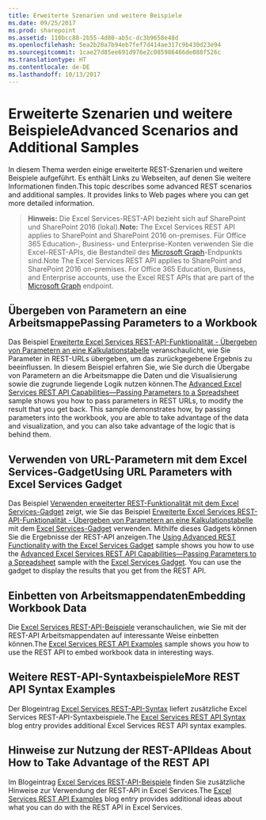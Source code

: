 ```yaml
---
title: Erweiterte Szenarien und weitere Beispiele
ms.date: 09/25/2017
ms.prod: sharepoint
ms.assetid: 110bcc88-2b55-4d80-ab5c-dc3b9658e48d
ms.openlocfilehash: 5ea2b20a7b94eb7fef7d414ae317c9b430d23e94
ms.sourcegitcommit: 1cae27d85ee691d976e2c085986466de088f526c
ms.translationtype: HT
ms.contentlocale: de-DE
ms.lasthandoff: 10/13/2017
---
```

# <a name="advanced-scenarios-and-additional-samples"></a><span data-ttu-id="71bfd-102">Erweiterte Szenarien und weitere Beispiele</span><span class="sxs-lookup"><span data-stu-id="71bfd-102">Advanced Scenarios and Additional Samples</span></span>

<span data-ttu-id="71bfd-p101">In diesem Thema werden einige erweiterte REST-Szenarien und weitere Beispiele aufgeführt. Es enthält Links zu Webseiten, auf denen Sie weitere Informationen finden.</span><span class="sxs-lookup"><span data-stu-id="71bfd-p101">This topic describes some advanced REST scenarios and additional samples. It provides links to Web pages where you can get more detailed information.</span></span>
  
    
    


> <span data-ttu-id="71bfd-105">**Hinweis:** Die Excel Services-REST-API bezieht sich auf SharePoint und SharePoint 2016 (lokal).</span><span class="sxs-lookup"><span data-stu-id="71bfd-105">**Note:** The Excel Services REST API applies to SharePoint and SharePoint 2016 on-premises.</span></span> <span data-ttu-id="71bfd-106">Für Office 365 Education-, Business- und Enterprise-Konten verwenden Sie die Excel-REST-APIs, die Bestandteil des [Microsoft Graph](http://graph.microsoft.io/en-us/docs/api-reference/v1.0/resources/excel
> )-Endpunkts sind.</span><span class="sxs-lookup"><span data-stu-id="71bfd-106">Note The Excel Services REST API applies to SharePoint and SharePoint 2016 on-premises. For Office 365 Education, Business, and Enterprise accounts, use the Excel REST APIs that are part of the  [Microsoft Graph](http://graph.microsoft.io/en-us/docs/api-reference/v1.0/resources/excel
) endpoint.</span></span>
  
    
    


## <a name="passing-parameters-to-a-workbook"></a><span data-ttu-id="71bfd-107">Übergeben von Parametern an eine Arbeitsmappe</span><span class="sxs-lookup"><span data-stu-id="71bfd-107">Passing Parameters to a Workbook</span></span>

<span data-ttu-id="71bfd-p103">Das Beispiel  [Erweiterte Excel Services REST-API-Funktionalität - Übergeben von Parametern an eine Kalkulationstabelle](http://blogs.msdn.com/cumgranosalis/archive/2009/11/05/advanced-excel-services-rest-api-capabilities-where-things-get-interesting.aspx) veranschaulicht, wie Sie Parameter in REST-URLs übergeben, um das zurückgegebene Ergebnis zu beeinflussen. In diesem Beispiel erfahren Sie, wie Sie durch die Übergabe von Parametern an die Arbeitsmappe die Daten und die Visualisierung sowie die zugrunde liegende Logik nutzen können.</span><span class="sxs-lookup"><span data-stu-id="71bfd-p103">The  [Advanced Excel Services REST API Capabilities—Passing Parameters to a Spreadsheet](http://blogs.msdn.com/cumgranosalis/archive/2009/11/05/advanced-excel-services-rest-api-capabilities-where-things-get-interesting.aspx) sample shows you how to pass parameters in REST URLs, to modify the result that you get back. This sample demonstrates how, by passing parameters into the workbook, you are able to take advantage of the data and visualization, and you can also take advantage of the logic that is behind them.</span></span>
  
    
    

## <a name="using-url-parameters-with-excel-services-gadget"></a><span data-ttu-id="71bfd-110">Verwenden von URL-Parametern mit dem Excel Services-Gadget</span><span class="sxs-lookup"><span data-stu-id="71bfd-110">Using URL Parameters with Excel Services Gadget</span></span>

<span data-ttu-id="71bfd-p104">Das Beispiel  [Verwenden erweiterter REST-Funktionalität mit dem Excel Services-Gadget](http://blogs.msdn.com/cumgranosalis/archive/2009/11/06/bringing-it-all-back-home-using-advanced-rest-functionality-with-the-excel-services-gadget.aspx) zeigt, wie Sie das Beispiel [Erweiterte Excel Services REST-API-Funktionalität - Übergeben von Parametern an eine Kalkulationstabelle](http://blogs.msdn.com/cumgranosalis/archive/2009/11/05/advanced-excel-services-rest-api-capabilities-where-things-get-interesting.aspx) mit dem [Excel Services-Gadget](http://blogs.msdn.com/cumgranosalis/archive/2009/11/03/interoducing-the-excel-services-gadget.aspx) verwenden. Mithilfe dieses Gadgets können Sie die Ergebnisse der REST-API anzeigen.</span><span class="sxs-lookup"><span data-stu-id="71bfd-p104">The  [Using Advanced REST Functionality with the Excel Services Gadget](http://blogs.msdn.com/cumgranosalis/archive/2009/11/06/bringing-it-all-back-home-using-advanced-rest-functionality-with-the-excel-services-gadget.aspx) sample shows you how to use the [Advanced Excel Services REST API Capabilities—Passing Parameters to a Spreadsheet](http://blogs.msdn.com/cumgranosalis/archive/2009/11/05/advanced-excel-services-rest-api-capabilities-where-things-get-interesting.aspx) sample with the [Excel Services Gadget](http://blogs.msdn.com/cumgranosalis/archive/2009/11/03/interoducing-the-excel-services-gadget.aspx). You can use the gadget to display the results that you get from the REST API.</span></span>
  
    
    

## <a name="embedding-workbook-data"></a><span data-ttu-id="71bfd-113">Einbetten von Arbeitsmappendaten</span><span class="sxs-lookup"><span data-stu-id="71bfd-113">Embedding Workbook Data</span></span>

<span data-ttu-id="71bfd-114">Die  [Excel Services REST-API-Beispiele](http://blogs.msdn.com/excel/archive/2009/11/09/excel-services-in-sharepoint-2010-rest-api-examples.aspx) veranschaulichen, wie Sie mit der REST-API Arbeitsmappendaten auf interessante Weise einbetten können.</span><span class="sxs-lookup"><span data-stu-id="71bfd-114">The  [Excel Services REST API Examples](http://blogs.msdn.com/excel/archive/2009/11/09/excel-services-in-sharepoint-2010-rest-api-examples.aspx) sample shows you how to use the REST API to embed workbook data in interesting ways.</span></span>
  
    
    

## <a name="more-rest-api-syntax-examples"></a><span data-ttu-id="71bfd-115">Weitere REST-API-Syntaxbeispiele</span><span class="sxs-lookup"><span data-stu-id="71bfd-115">More REST API Syntax Examples</span></span>

<span data-ttu-id="71bfd-116">Der Blogeintrag  [Excel Services REST-API-Syntax](http://blogs.msdn.com/excel/archive/2009/11/05/excel-services-in-sharepoint-2010-rest-api-syntax.aspx) liefert zusätzliche Excel Services REST-API-Syntaxbeispiele.</span><span class="sxs-lookup"><span data-stu-id="71bfd-116">The  [Excel Services REST API Syntax](http://blogs.msdn.com/excel/archive/2009/11/05/excel-services-in-sharepoint-2010-rest-api-syntax.aspx) blog entry provides additional Excel Services REST API syntax examples.</span></span>
  
    
    

## <a name="ideas-about-how-to-take-advantage-of-the-rest-api"></a><span data-ttu-id="71bfd-117">Hinweise zur Nutzung der REST-API</span><span class="sxs-lookup"><span data-stu-id="71bfd-117">Ideas About How to Take Advantage of the REST API</span></span>

<span data-ttu-id="71bfd-118">Im Blogeintrag  [Excel Services REST-API-Beispiele](http://blogs.msdn.com/excel/archive/2009/11/04/simple-access-to-spreadsheet-data-using-the-excel-services-2010-rest-api.aspx) finden Sie zusätzliche Hinweise zur Verwendung der REST-API in Excel Services.</span><span class="sxs-lookup"><span data-stu-id="71bfd-118">The  [Excel Services REST API Examples](http://blogs.msdn.com/excel/archive/2009/11/04/simple-access-to-spreadsheet-data-using-the-excel-services-2010-rest-api.aspx) blog entry provides additional ideas about what you can do with the REST API in Excel Services.</span></span>
  
    
    

